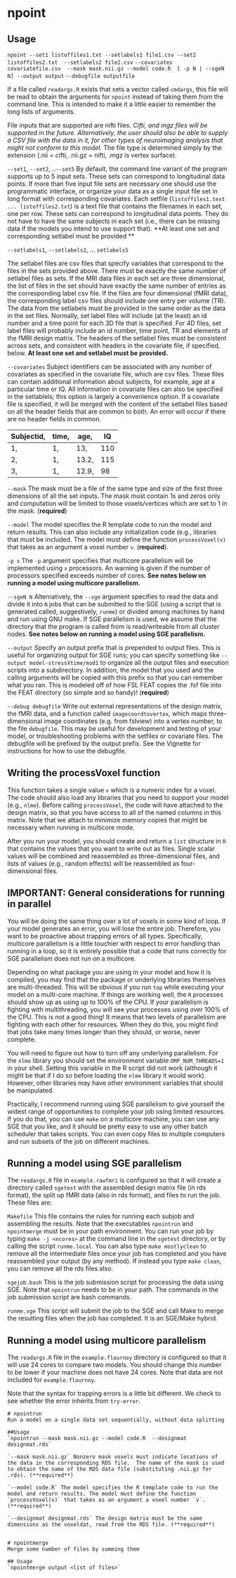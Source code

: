 # npoint
## Usage
`npoint --set1 listoffiles1.txt --setlabels1 file1.csv --set2 listoffiles2.txt  --setlabels2 file2.csv`
`--covariates covariatefile.csv  --mask mask.nii.gz --model code.R  [ -p N | --sgeN N] --output output`
`--debugfile outputfile `

If a file called `readargs.R` exists that sets a vector called `cmdargs`, this file will be read to obtain the arguments for `npoint` instead of taking them from the command line. This is intended to make it a little easier to remember the long lists of arguments. 

File inputs that are supported are nifti files. _Cifti, and mgz files will be supported in the future.  Alternatively, the user should also be able to supply a CSV file with the data in it, for other types of neuroimaging analysis that might not conform to this model._ The file type is determined simply by the extension (.nii = cifti, .nii.gz = nifti, .mgz is vertex surface). 

`--set1`, `--set2`, ..`--set5`
 By default, the command line variant of the program supports up to 5 input sets. These sets can correspond to longitudinal data points. If more than five input file sets are necessary one should use the programmatic interface, or organize your data as a single input file set in long format with corresponding covariates. Each setfile (`listoffiles1.text ... listoffiles2.txt`) is a text file that contains the filenames in each set, one per row. These sets can correspond to longitudinal data points. They do not have to have the same subjects in each set (i.e., there can be missing data if the models you intend to use support that). **At least one set and corresponding setlabel must be provided **
 
 `--setlabels1`, `--setlabels2`, ... `setlabels5`
 
The setlabel files are csv files that specify variables that correspond to the files in the sets provided above. There must be exactly the same number of setlabel files as sets. If the MRI data files in each set are three dimensional, the list of files in the set  should have exactly the same number of entries as the corresponding label csv file.  If the files are four dimensional (fMRI data), the corresponding label csv files should include one entry per volume (TR). The data from the setlabels must be provided in the same order as the data in the set files. Normally, set label files will include (at the least) an id number and a time point for each 3D file that is specified. For 4D files, set label files will probably include an id number, time point, TR and elements of the fMRI design matrix. The headers of the setlabel files must be consistent across sets, and consistent with headers in the covariate file, if specified, below. **At least one set and setlabel must be provided.**

`--covariates`  Subject identifiers can be associated with any number of covariates as specified in the covariate file, which are csv files. These files can contain additional information about subjects, for example, age at a particular time or IQ. All information in covariate files can also be specified in the setlablels; this option is largely a convenience option. If a covariate file is specified, it will be merged with the content of the setlabel files based on all the header fields that are common to both. An error will occur if there are no header fields in common. 

|Subjectid, |time, |age, |IQ |
|----------|-----|----|---|
|1,         | 1,   |13,  |110|
|2,         |1,    |13.2,|115|
|3,         |1,    |12.9,|98 |


`--mask` The mask must be a file of the same type and size of the first three dimensions  of all the set inputs. The mask must contain 1s and zeros only and computation will be limited to those voxels/vertices which are set to 1 in the mask. (**required**)

`--model` The model specifies the R template code to run the model and return results.  This can also include any initialization code (e.g., libraries that must be included. The model must define the function `processVoxel(v)` that takes as an argument a voxel number `v`. (**required**).

`-p x` The `-p` argument specifies that multicore parallelism will be implemented using `x` processors. An warning is given if the number of processors specified exceeds number of cores. **See notes below on running a model using multicore parallelism.**

`--sgeN N` Alternatively, the `--sge` argument specifies to read the data and divide it into `N` jobs that can be submitted to  the SGE (using a script that is generated called, suggestively, `runme`) or divided among machines by hand and run using GNU make. If SGE parallelism is used, we assume that the directory that the program is called from is read/writeable from all cluster nodes. **See notes below on running a model using SGE parallelism.**

`--output` Specify an output prefix that is prepended to output files. This is useful for organizing output for SGE runs; you can specify something like `--output model-stressXtime/mod1` to organize all the output files and execution scripts into a subdirectory. In addition, the model that you used and the calling arguments will be copied with this prefix so that you can remember what you ran. This is modeled off of how FSL FEAT copies the .fsf file into the FEAT directory (so simple and so handy)! (**required**)

`--debug debugfile` Write out external representations of the design matrix, the fMRI data, and a function called `imagecoordtovertex`, which maps three-dimensional image coordinates (e.g. from fslview) into a vertex number, to the file `debugfile`. This may be useful for development and testing of your model, or troubleshooting problems with the setfiles or covariate files. The debugfile will be prefixed by the output prefix. See the Vignette for instructions for how to use the debugfile.

## Writing the processVoxel function
This function takes a single value `v` which is a numeric index for a voxel. The code should also load any libraries that you need to support your model (e.g., `nlme`). Before calling `processVoxel`, the code will have attached to the design matrix, so that you have access to all of the named columns in this matrix. Note that we attach to minimize memory copies that might be necessary when running in multicore mode.

After you run your model, you should create and return a `list` structure in `R` that contains the values that you want to write out as files. Single scalar values will be combined and reassembled as three-dimensional files, and lists of values (e.g., random effects) will be reassembled as four-dimensional files.

## IMPORTANT: General considerations for running in parallel 
You will be doing the same thing over a lot of voxels in some kind of loop. If your model generates an error, you will lose the entire job. Therefore, you want to be proactive about trapping errors of all types. Specifically, multicore parallelism is a little touchier with respect to error handling than running in a loop, so it is entirely possible that a code that runs correctly for SGE parallelism does not run on a multicore.

Depending on what package you are using in your model and how it is compiled, you may find that the package or underlying libraries themselves are multi-threaded. This will be obvious if you run `top` while executing your model on a multi-core machine. If things are working well, the `R` processes should show up as using up to 100% of the CPU. If your parallelism is fighting with multithreading, you will see your processes using _over_ 100% of the CPU. This is not a good thing! It means that two levels of parallelism are fighting with each other for resources. When they do this, you might find that jobs take many times longer than they should, or worse, never complete.

You will need to figure out how to turn off any underlying parallelism. For the `nlme` library you should set the environment variable `OMP_NUM_THREADS=1` in your shell. Setting this variable in the R script did not work (although it might be that if I do so before loading the `nlme` library it would work). However, other libraries may have other environment variables that should be manipulated.

Practically, I recommend running using SGE parallelism to give
yourself the widest range of opportunities to complete your job using
limited resources. If you do that, you can use `make` on a multicore
machine, you can use any SGE that you like, and it should be pretty
easy to use any other batch scheduler that takes scripts. You can even
copy files to multiple computers and run subsets of the job on
different machines.

## Running a model using SGE parallelism 

The `readargs.R` file in `example.rawfmri` is configured so that it will create a directory called `sgetest` with the assembled design matrix file (in rds format), the split up fMRI data (also in rds format), and files to run the job. These files are:

`Makefile` This file contains the rules for running each subjob and assembling the results. Note that the executables `npointrun` and `npointmerge` must be in your path environment. You can run your job by typing `make -j <ncores>` at the command line in the `sgetest` directory, or by calling the script `runme.local`. You can also type `make mostlyclean` to remove all the intermediate files once your job has completed and you have reassembled your output (by any method). If instead you type `make clean`, you can remove all the rds files also. 

`sgejob.bash` This is the job submission script for processing the data using SGE. Note that `npointrun` needs to be in your path. The commands in the job submission script are bash commands.

`runme.sge` This script will submit the job to the SGE and call Make to merge the resulting files when the job has completed. It is an SGE/Make hybrid.

## Running a model using multicore parallelism

The `readargs.R` file in the `example.flournoy` directory is configured so that it will use 24 cores to compare two models. You should change this number to be lower if your  machine does not have 24 cores. Note that data are not included for `example.flournoy`.

Note that the syntax for trapping errors is a little bit different. We check to see whether the error inherits from `try-error`.

```
# npointrun
Run a model on a single data set sequentially, without data splitting

##Usage
`npointrun --mask mask.nii.gz --model code.R  --designmat designmat.rds`

`--mask mask.nii.gz` Nonzero mask voxels must indicate locations of the data in the corresponding RDS file.  The name of the mask is used to obtain the name of the RDS data file (substituting .nii.gz for .rds). (**required**)

`--model code.R` The model specifies the R template code to run the model and return results. The model must define the function `processVoxel(v)` that takes as an argument a voxel number `v`. (**required**)

`--designmat designmat.rds` The design matrix must be the same dimensions as the voxeldat, read from the RDS file. (**required**)


# npointmerge
Merge some number of files by summing them

## Usage
`npointmerge output <list of files>`
